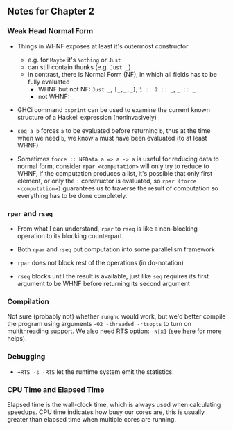 ## Notes for Chapter 2

### Weak Head Normal Form

* Things in WHNF exposes at least it's outermost constructor
    - e.g. for `Maybe` it's `Nothing` or `Just`
    - can still contain thunks (e.g. `Just _`)
    - in contrast, there is Normal Form (NF), in which all fields has to be fully evaluated
        + WHNF but not NF: `Just _`, `[_,_,_]`, `1 :: 2 :: _`, `_ :: _`
        + not WHNF: `_`

* GHCi command `:sprint` can be used to examine the current known
structure of a Haskell expression (noninvasively)

* `seq a b` forces `a` to be evaluated before returning `b`, thus at
the time when we need `b`, we know `a` must have been evaluated (to at least WHNF)

* Sometimes `force :: NFData a => a -> a` is useful for reducing data to normal form,
consider `rpar <computation>` will only try to reduce to WHNF, if the computation produces
a list, it's possible that only first element, or only the `:` constructor is evaluated,
so `rpar (force <computation>)` guarantees us to traverse the result of computation
so everything has to be done completely.

### `rpar` and `rseq`

* From what I can understand, `rpar` to `rseq` is like a non-blocking operation
to its blocking counterpart.

* Both `rpar` and `rseq` put computation into some parallelism framework

* `rpar` does not block rest of the operations (in do-notation)

* `rseq` blocks until the result is available, just like `seq` requires
  its first argument to be WHNF before returning its second argument

### Compilation

Not sure (probably not) whether `runghc` would work, but we'd better
compile the program using arguments `-O2 -threaded -rtsopts` to turn on multithreading support.
We also need RTS option: `-N[x]` (see [here](https://downloads.haskell.org/~ghc/7.0.3/docs/html/users_guide/using-smp.html#parallel-options) for more helps).

### Debugging

* `+RTS -s -RTS` let the runtime system emit the statistics.

### CPU Time and Elapsed Time

Elapsed time is the wall-clock time, which is always used when calculating
speedups. CPU time indicates how busy our cores are, this is usually greater than
elapsed time when multiple cores are running.
